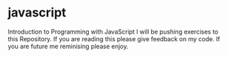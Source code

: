 # javascript
Introduction to Programming with JavaScript
I will be pushing exercises to this Repository. If you are reading this please give feedback on my code. If you are future me reminising please enjoy.
